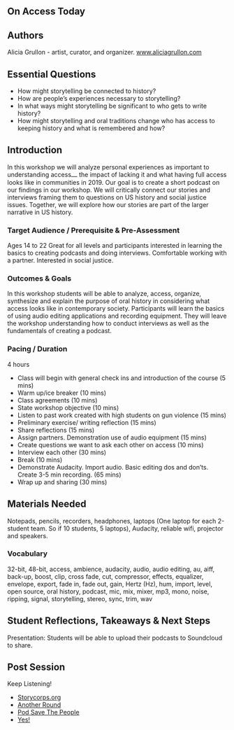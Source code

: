 ## On Access Today

## Authors
Alicia Grullon - artist, curator, and organizer. www.aliciagrullon.com

## Essential Questions
* How might storytelling be connected to history?
* How are people’s experiences necessary to storytelling?
* In what ways might storytelling be significant to who gets to write history?
* How might storytelling and oral traditions change who has access to
keeping history and what is remembered and how?

## Introduction
In this workshop we will analyze personal experiences as important to
understanding access⎼ the impact of lacking it and what having full
access looks like in communities in 2019. Our goal is to create a short
podcast on our findings in our workshop. We will critically connect our
stories and interviews framing them to questions on US history and social
justice issues. Together, we will explore how our stories are part of the
larger narrative in US history.

### Target Audience / Prerequisite & Pre-Assessment
Ages 14 to 22
Great for all levels and participants interested in learning the basics to
creating podcasts and doing interviews. Comfortable working with a
partner. Interested in social justice.

### Outcomes & Goals
In this workshop students will be able to analyze, access, organize,
synthesize and explain the purpose of oral history in considering what
access looks like in contemporary society. Participants will learn the
basics of using audio editing applications and recording equipment. They
will leave the workshop understanding how to conduct interviews as well
as the fundamentals of creating a podcast.

### Pacing / Duration
4 hours

* Class will begin with general check ins and introduction of the
course (5 mins)
* Warm up/ice breaker (10 mins)
* Class agreements (10 mins)
* State workshop objective (10 mins)
* Listen to past work created with high students on gun violence (15
mins)
* Preliminary exercise/ writing reflection (15 mins)
* Share reflections (15 mins)
* Assign partners. Demonstration use of audio equipment (15 mins)
* Create questions we want to ask each other on access (10 mins)
* Interview each other (30 mins)
* Break (10 mins)
* Demonstrate Audacity. Import audio. Basic editing dos and don’ts.
Create 3-5 min recording. (65 mins)
* Wrap up and sharing (30 mins)

## Materials Needed
Notepads, pencils, recorders, headphones, laptops (One laptop for each 2-student team. So
if 10 students, 5 laptops), Audacity, reliable wifi, projector and speakers.

### Vocabulary
32-bit, 48-bit, access, ambience, audacity, audio, audio editing, au, aiff, back-up,
boost, clip, cross fade, cut, compressor, effects, equalizer, envelope, export, fade
in, fade out, gain, Hertz (Hz), hum, import, level, open source, oral history,
podcast, mic, mix, mixer, mp3, mono, noise, ripping, signal, storytelling, stereo,
sync, trim, wav 

## Student Reflections, Takeaways & Next Steps
Presentation: Students will be able to upload their podcasts to Soundcloud to share.

## Post Session
Keep Listening!
* [Storycorps.org](https://storycorps.org/)
* [Another Round](https://www.buzzfeed.com/anotherround)
* [Pod Save The People](https://crooked.com/podcast-series/pod-save-the-people/)
* [Yes!](https://www.yesmagazine.org/issues/good-money/10-podcasts-that-every-social-justice-nerd-should-listen-to-20181219)
